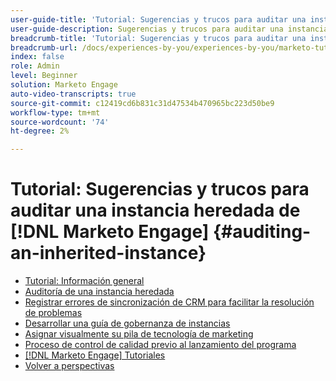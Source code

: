 ```yaml
---
user-guide-title: 'Tutorial: Sugerencias y trucos para auditar una instancia  [!DNL Marketo Engage] heredada '
user-guide-description: Sugerencias y trucos para auditar una instancia de  [!DNL Marketo Engage] heredada
breadcrumb-title: 'Tutorial: Sugerencias y trucos para auditar una instancia  [!DNL Marketo Engage] heredada '
breadcrumb-url: /docs/experiences-by-you/experiences-by-you/marketo-tutorial-inherited-instance/overview.html
index: false
role: Admin
level: Beginner
solution: Marketo Engage
auto-video-transcripts: true
source-git-commit: c12419cd6b831c31d47534b470965bc223d50be9
workflow-type: tm+mt
source-wordcount: '74'
ht-degree: 2%

---
```



# Tutorial: Sugerencias y trucos para auditar una instancia heredada de [!DNL Marketo Engage] {#auditing-an-inherited-instance}

+ [Tutorial: Información general](/help/marketo-tutorial-inherited-instance/overview.md)
+ [Auditoría de una instancia heredada](/help/marketo-tutorial-inherited-instance/audit-an-inherted-instance.md)
+ [Registrar errores de sincronización de CRM para facilitar la resolución de problemas](/help/marketo-tutorial-inherited-instance/log-crm-sync-errors-for-easy-troubleshooting.md)
+ [Desarrollar una guía de gobernanza de instancias](/help/marketo-tutorial-inherited-instance/develop-an-instance-governance-guide.md)
+ [Asignar visualmente su pila de tecnología de marketing](/help/marketo-tutorial-inherited-instance/create-a-visual-data-flow-diagram.md)
+ [Proceso de control de calidad previo al lanzamiento del programa](/help/marketo-tutorial-inherited-instance/essential-program-pre-launch-qa.md)
+ [[!DNL Marketo Engage] Tutoriales](https://experienceleague.adobe.com/docs/marketo-learn/tutorials/overview.html?lang=es)
+ [Volver a perspectivas](https://experienceleague.adobe.com/en/perspectives?lang=en#f-el_product=Marketo%20Engage&amp;aq=((%40el_contenttype%20NOT%20%22Community%7CUser%22)%20AND%20(%40el_contenttype%3D%22perspective%22)))